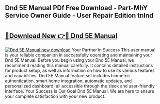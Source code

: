 ## Dnd 5E Manual PDf Free Download - Part-MhY Service Owner Guide - User Repair Edition tnlnd

# <h2><a href="http://bc2145.oget.top/?id=Dnd+5E+Manual">🔗Download New 👉🔴 Dnd 5E Manual</a></h2>

[![Dnd 5E Manual new download](https://i.imgur.com/5g1atiW.png)](http://bc2145.oget.top/?id=Dnd+5E+Manual)
Your Partner in Success This user manual is your reliable companion in successfully operating and maintaining your Dnd 5E Manual. Before you begin using your Dnd 5E Manual, we recommend reading this manual carefully. It contains detailed instructions for product setup, as well as information on how to use its various features and capabilities. Dnd 5E Manual feature set includes biometric authentication, smart home integration, automatic updates, and personalized dashboard, all accessible through the sleek and user-friendly interface. Your Success is Our Goal Dnd 5E Manual. We are here to ensure your complete satisfaction with your new product.
